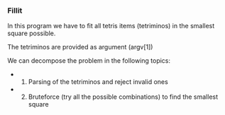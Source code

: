 ### Fillit

In this program we have to fit all tetris items (tetriminos) in the smallest square possible.

The tetriminos are provided as argument (argv[1])

We can decompose the problem in the following topics:

* 1) Parsing of the tetriminos and reject invalid ones
* 2) Bruteforce (try all the possible combinations) to find the smallest square
